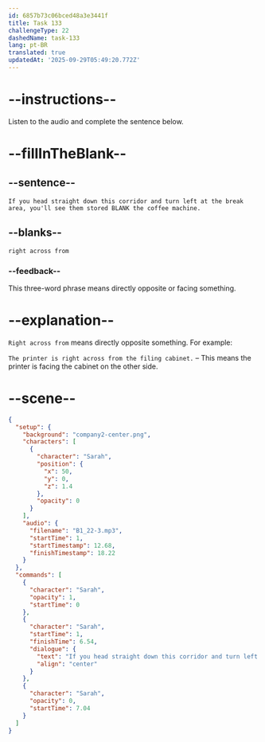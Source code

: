 ```yaml
---
id: 6857b73c06bced48a3e3441f
title: Task 133
challengeType: 22
dashedName: task-133
lang: pt-BR
translated: true
updatedAt: '2025-09-29T05:49:20.772Z'
---
```


<!-- (Audio) Sarah: If you head straight down this corridor and turn left at the break area, you'll see them stored right across from the coffee machine. -->

# --instructions--

Listen to the audio and complete the sentence below.

# --fillInTheBlank--

## --sentence--

`If you head straight down this corridor and turn left at the break area, you'll see them stored BLANK the coffee machine.`

## --blanks--

`right across from`

### --feedback--

This three-word phrase means directly opposite or facing something.

# --explanation--

`Right across from` means directly opposite something. For example:

`The printer is right across from the filing cabinet.` – This means the printer is facing the cabinet on the other side.

# --scene--

```json
{
  "setup": {
    "background": "company2-center.png",
    "characters": [
      {
        "character": "Sarah",
        "position": {
          "x": 50,
          "y": 0,
          "z": 1.4
        },
        "opacity": 0
      }
    ],
    "audio": {
      "filename": "B1_22-3.mp3",
      "startTime": 1,
      "startTimestamp": 12.68,
      "finishTimestamp": 18.22
    }
  },
  "commands": [
    {
      "character": "Sarah",
      "opacity": 1,
      "startTime": 0
    },
    {
      "character": "Sarah",
      "startTime": 1,
      "finishTime": 6.54,
      "dialogue": {
        "text": "If you head straight down this corridor and turn left at the break area, you'll see them stored right across from the coffee machine.",
        "align": "center"
      }
    },
    {
      "character": "Sarah",
      "opacity": 0,
      "startTime": 7.04
    }
  ]
}
```
